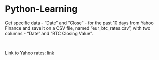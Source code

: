 # Python-Learning

<p>Get specific data - “Date” and “Close” - for the past 10 days from Yahoo Finance and save it
on a CSV file, named “eur_btc_rates.csv”, with two columns - “Date” and “BTC Closing Value”.</p>
</br>
<p>Link to Yahoo rates: <a href="https://finance.yahoo.com/quote/BTC-EUR/history/">link</a></p>
